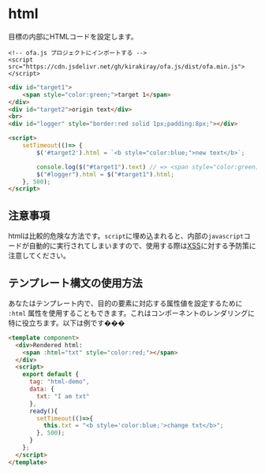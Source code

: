 # html

目標の内部にHTMLコードを設定します。

<html-viewer>

```
<!-- ofa.js プロジェクトにインポートする -->
<script src="https://cdn.jsdelivr.net/gh/kirakiray/ofa.js/dist/ofa.min.js"></script>
```

```html
<div id="target1">
    <span style="color:green;">target 1</span>
</div>
<div id="target2">origin text</div>
<br>
<div id="logger" style="border:red solid 1px;padding:8px;"></div>

<script>
    setTimeout(()=> {
        $('#target2').html = `<b style="color:blue;">new text</b>`;

        console.log($("#target1").text) // => <span style="color:green;">target 1</span>;
        $("#logger").html = $("#target1").html;
    }, 500);
</script>
```

</html-viewer>

## 注意事項

htmlは比較的危険な方法です。`script`に埋め込まれると、内部の`javascript`コードが自動的に実行されてしまいますので、使用する際は[XSS](https://developer.mozilla.org/en-US/docs/Glossary/Cross-site_scripting)に対する予防策に注意してください。

## テンプレート構文の使用方法

あなたはテンプレート内で、目的の要素に対応する属性値を設定するために `:html` 属性を使用することもできます。これはコンポーネントのレンダリングに特に役立ちます。以下は例です���

<comp-viewer comp-name="html-demo">

```html
<template component>
  <div>Rendered html: 
    <span :html="txt" style="color:red;"></span>
  </div>
  <script>
    export default {
      tag: "html-demo",
      data: {
        txt: "I am txt"
      },
      ready(){
        setTimeout(()=>{
          this.txt = "<b style='color:blue;'>change txt</b>";
        }, 500);
      }
    };
  </script>
</template>
```

</comp-viewer>